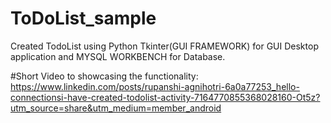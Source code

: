 # ToDoList_sample
Created TodoList using Python Tkinter(GUI FRAMEWORK) for GUI Desktop application and MYSQL WORKBENCH for Database.

#Short Video to showcasing the functionality: https://www.linkedin.com/posts/rupanshi-agnihotri-6a0a77253_hello-connectionsi-have-created-todolist-activity-7164770855368028160-Ot5z?utm_source=share&utm_medium=member_android
 
